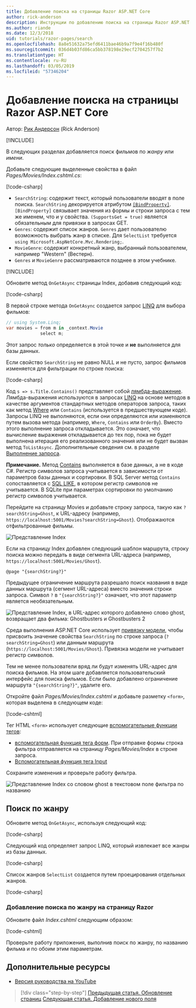 ```yaml
---
title: Добавление поиска на страницы Razor ASP.NET Core
author: rick-anderson
description: Инструкции по добавлению поиска на страницы Razor ASP.NET Core
ms.author: riande
ms.date: 12/3/2018
uid: tutorials/razor-pages/search
ms.openlocfilehash: 8a8e51632a75efd6411bae46b9a7f9e4f16b480f
ms.sourcegitcommit: 036d4b03fd86ca5bb378198e29ecf2704257f7b2
ms.translationtype: HT
ms.contentlocale: ru-RU
ms.lasthandoff: 03/05/2019
ms.locfileid: "57346204"
---
```

# <a name="add-search-to-aspnet-core-razor-pages"></a>Добавление поиска на страницы Razor ASP.NET Core

Автор: [Рик Андерсон](https://twitter.com/RickAndMSFT) (Rick Anderson)

[!INCLUDE[](~/includes/rp/download.md)]

В следующих разделах добавляется поиск фильмов по *жанру* или *имени*.

Добавьте следующие выделенные свойства в файл *Pages/Movies/Index.cshtml.cs*:

[!code-csharp[](razor-pages-start/sample/RazorPagesMovie22/Pages/Movies/Index.cshtml.cs?name=snippet_newProps&highlight=11-999)]

* `SearchString`: содержит текст, который пользователи вводят в поле поиска. `SearchString` декорируется атрибутом [`[BindProperty]`](/dotnet/api/microsoft.aspnetcore.mvc.bindpropertyattribute). `[BindProperty]` связывает значения из формы и строки запроса с тем же именем, что и у свойства. `(SupportsGet = true)` является обязательным для привязки в запросах GET.
* `Genres`: содержит список жанров. `Genres` дает пользователю возможность выбрать жанр в списке. Для `SelectList` требуется `using Microsoft.AspNetCore.Mvc.Rendering;`.
* `MovieGenre`: содержит конкретный жанр, выбранный пользователем, например "Western" (Вестерн).
* `Genres` и `MovieGenre` рассматриваются позднее в этом учебнике.

[!INCLUDE[](~/includes/bind-get.md)]

Обновите метод `OnGetAsync` страницы Index, добавив следующий код:

[!code-csharp[](razor-pages-start/sample/RazorPagesMovie22/Pages/Movies/Index.cshtml.cs?name=snippet_1stSearch)]

В первой строке метода `OnGetAsync` создается запрос [LINQ](/dotnet/csharp/programming-guide/concepts/linq/) для выбора фильмов:

```csharp
// using System.Linq;
var movies = from m in _context.Movie
             select m;
```

Этот запрос *только* определяется в этой точке и **не** выполняется для базы данных.

Если свойство `SearchString` не равно NULL и не пусто, запрос фильмов изменяется для фильтрации по строке поиска:

[!code-csharp[](razor-pages-start/sample/RazorPagesMovie22/Pages/Movies/Index.cshtml.cs?name=snippet_SearchNull)]

Код `s => s.Title.Contains()` представляет собой [лямбда-выражение](/dotnet/csharp/programming-guide/statements-expressions-operators/lambda-expressions). Лямбда-выражения используются в запросах [LINQ](/dotnet/csharp/programming-guide/concepts/linq/) на основе методов в качестве аргументов стандартных методов операторов запроса, таких как метод [Where](/dotnet/csharp/programming-guide/concepts/linq/query-syntax-and-method-syntax-in-linq) или `Contains` (используется в предшествующем коде). Запросы LINQ не выполняются, если они определяются или изменяются путем вызова метода (например, `Where`, `Contains` или `OrderBy`). Вместо этого выполнение запроса откладывается. Это означает, что вычисление выражения откладывается до тех пор, пока не будет выполнена итерация его реализованного значения или не будет вызван метод `ToListAsync`. Дополнительные сведения см. в разделе [Выполнение запроса](/dotnet/framework/data/adonet/ef/language-reference/query-execution).

**Примечание.** Метод [Contains](/dotnet/api/system.data.objects.dataclasses.entitycollection-1.contains) выполняется в базе данных, а не в коде C#. Регистр символов запроса учитывается в зависимости от параметров базы данных и сортировки. В SQL Server метод `Contains` сопоставляется с [SQL LIKE](/sql/t-sql/language-elements/like-transact-sql), в котором регистр символов не учитывается. В SQLite при параметрах сортировки по умолчанию регистр символов учитывается.

Перейдите на страницу Movies и добавьте строку запроса, такую как `?searchString=Ghost`, к URL-адресу (например, `https://localhost:5001/Movies?searchString=Ghost`). Отображаются отфильтрованные фильмы.

![Представление Index](search/_static/ghost.png)

Если на страницу Index добавлен следующий шаблон маршрута, строку поиска можно передать в виде сегмента URL-адреса (например, `https://localhost:5001/Movies/Ghost`).

```cshtml
@page "{searchString?}"
```

Предыдущее ограничение маршрута разрешало поиск названия в виде данных маршрута (сегмент URL-адреса) вместо значения строки запроса.  Символ `?` в `"{searchString?}"` означает, что этот параметр является необязательным.

![Представление Index, в URL-адрес которого добавлено слово ghost, возвращает два фильма: Ghostbusters и Ghostbusters 2](search/_static/g2.png)

Среда выполнения ASP.NET Core использует [привязку модели](xref:mvc/models/model-binding), чтобы присвоить значение свойства `SearchString` по строке запроса (`?searchString=Ghost`) или данным маршрута (`https://localhost:5001/Movies/Ghost`). Привязка модели не учитывает регистр символов.

Тем не менее пользователи вряд ли будут изменять URL-адрес для поиска фильмов. На этом шаге добавляется пользовательский интерфейс для поиска фильмов. Если было добавлено ограничение маршрута `"{searchString?}"`, удалите его.

Откройте файл *Pages/Movies/Index.cshtml* и добавьте разметку `<form>`, которая выделена в следующем коде:

[!code-cshtml[](razor-pages-start/sample/RazorPagesMovie22/Pages/Movies/Index2.cshtml?highlight=14-19&range=1-22)]

Тег HTML `<form>` использует следующие [вспомогательные функции тегов](xref:mvc/views/tag-helpers/intro):

* [вспомогательная функция тега форм](xref:mvc/views/working-with-forms#the-form-tag-helper). При отправке формы строка фильтра отправляется на страницу *Pages/Movies/Index* в строке запроса.
* [Вспомогательная функция тега Input](xref:mvc/views/working-with-forms#the-input-tag-helper)

Сохраните изменения и проверьте работу фильтра.

![Представление Index со словом ghost в текстовом поле фильтра по названию](search/_static/filter.png)

## <a name="search-by-genre"></a>Поиск по жанру

Обновите метод `OnGetAsync`, используя следующий код:

[!code-csharp[](razor-pages-start/sample/RazorPagesMovie22/Pages/Movies/Index.cshtml.cs?name=snippet_SearchGenre)]

Следующий код определяет запрос LINQ, который извлекает все жанры из базы данных.

[!code-csharp[](razor-pages-start/sample/RazorPagesMovie22/Pages/Movies/Index.cshtml.cs?name=snippet_LINQ)]

Список жанров `SelectList` создается путем проецирования отдельных жанров.

[!code-csharp[](razor-pages-start/sample/RazorPagesMovie22/Pages/Movies/Index.cshtml.cs?name=snippet_SelectList)]

### <a name="add-search-by-genre-to-the-razor-page"></a>Добавление поиска по жанру на страницу Razor

Обновите файл *Index.cshtml* следующим образом:

[!code-cshtml[](razor-pages-start/sample/RazorPagesMovie22/Pages/Movies/IndexFormGenreNoRating.cshtml?highlight=16-18&range=1-26)]

Проверьте работу приложения, выполнив поиск по жанру, по названию фильма и по обоим этим параметрам.

## <a name="additional-resources"></a>Дополнительные ресурсы

* [Версия руководства на YouTube](https://youtu.be/4B6pHtdyo08)


> [!div class="step-by-step"]
> [Предыдущая статья. Обновление страниц](xref:tutorials/razor-pages/da1)
> [Следующая статья. Добавление нового поля](xref:tutorials/razor-pages/new-field)
